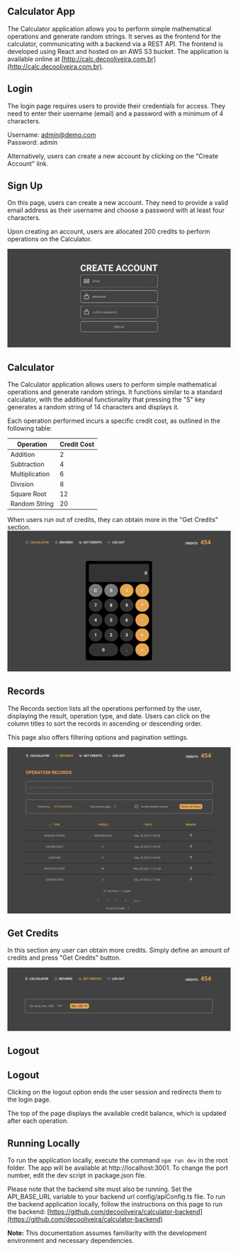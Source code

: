 ## Calculator App

The Calculator application allows you to perform simple mathematical operations and generate random strings. It serves as the frontend for the calculator, communicating with a backend via a REST API. The frontend is developed using React and hosted on an AWS S3 bucket. The application is available online at [http://calc.decooliveira.com.br](http://calc.decooliveira.com.br).

## Login

The login page requires users to provide their credentials for access. They need to enter their username (email) and a password with a minimum of 4 characters.

Username: admin@demo.com  
Password: admin

Alternatively, users can create a new account by clicking on the "Create Account" link.

## Sign Up

On this page, users can create a new account. They need to provide a valid email address as their username and choose a password with at least four characters.

Upon creating an account, users are allocated 200 credits to perform operations on the Calculator.

![Sign up](https://github.com/decooliveira/calculator-frontend/blob/master/docs/signup.png)

## Calculator

The Calculator application allows users to perform simple mathematical operations and generate random strings. It functions similar to a standard calculator, with the additional functionality that pressing the "S" key generates a random string of 14 characters and displays it.

Each operation performed incurs a specific credit cost, as outlined in the following table:

| Operation      | Credit Cost |
| -------------- | ----------- |
| Addition       | 2           |
| Subtraction    | 4           |
| Multiplication | 6           |
| Division       | 8           |
| Square Root    | 12          |
| Random String  | 20          |

When users run out of credits, they can obtain more in the "Get Credits" section.
![Calculator](https://github.com/decooliveira/calculator-frontend/blob/master/docs/calculator.png)

## Records

The Records section lists all the operations performed by the user, displaying the result, operation type, and date. Users can click on the column titles to sort the records in ascending or descending order.

This page also offers filtering options and pagination settings.

![Records list](https://github.com/decooliveira/calculator-frontend/blob/master/docs/records.png)

## Get Credits

In this section any user can obtain more credits. Simply define an amount of credits and press "Get Credits" button.

![Get credits](https://github.com/decooliveira/calculator-frontend/blob/master/docs/credits.png)

## Logout

## Logout

Clicking on the logout option ends the user session and redirects them to the login page.

The top of the page displays the available credit balance, which is updated after each operation.

## Running Locally

To run the application locally, execute the command `npm run dev` in the root folder. The app will be available at http://localhost:3001. To change the port number, edit the dev script in package.json file.

Please note that the backend site must also be running. Set the API_BASE_URL variable to your backend url config/apiConfig.ts file. To run the backend application locally, follow the instructions on this page to run the backend: [https://github.com/decooliveira/calculator-backend](https://github.com/decooliveira/calculator-backend)

**Note:** This documentation assumes familiarity with the development environment and necessary dependencies.
